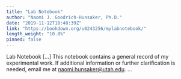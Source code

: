 ```yaml
---
title: "Lab Notebook"
author: "Naomi J. Goodrich-Hunsaker, Ph.D."
date: "2019-11-12T18:48:39Z"
link: "https://bookdown.org/u0243256/mylabnotebook/"
length_weight: "10.8%"
pinned: false
---
```


Lab Notebook [...] This notebook contains a general record of my experimental work. If additional information or further clarification is needed, email me at naomi.hunsaker@utah.edu. ...
